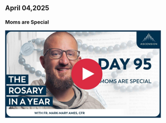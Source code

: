 ## April 04,2025

### Moms are Special

[![Moms are Special](https://raw.githubusercontent.com/linusjf/RIAY/refs/heads/main/April/jpgs/Day094.jpg)](https://youtu.be/XLos3uwj4Js "Moms are Special")
